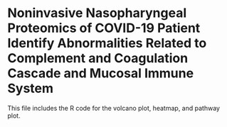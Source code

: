 # Noninvasive Nasopharyngeal Proteomics of COVID-19 Patient Identify Abnormalities Related to Complement and Coagulation Cascade and Mucosal Immune System
This file includes the R code for the volcano plot, heatmap, and pathway plot.
